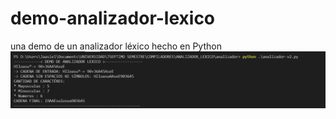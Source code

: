 # demo-analizador-lexico
una demo de un analizador léxico hecho en Python
![ejecucion](/Captura.PNG)